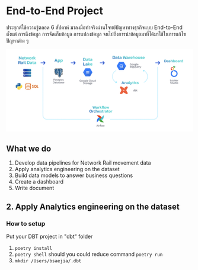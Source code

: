 # End-to-End Project

ประยุกต์ใช้ความรู้ตลอด 6 สัปดาห์ มาลงมือทำจริงผ่านโจทย์ปัญหาทางธุรกิจแบบ End-to-End ตั้งแต่
การดึงข้อมูล การจัดเก็บข้อมูล การแปลงข้อมูล จนไปถึงการนำข้อมูลมาที่ได้มาใช้ในการแก้ไขปัญหาต่าง ๆ

![End-to-End Project](../docs/img/skooldio-data-engineering-bootcamp-end-to-end-project.png)

## What we do

1. Develop data pipelines for Network Rail movement data
2. Apply analytics engineering on the dataset
3. Build data models to answer business questions
4. Create a dashboard 
5. Write document

## 2. Apply Analytics engineering on the dataset

### How to setup

Put your DBT project in "dbt" folder
1. ```poetry install```
2. ```poetry shell``` should you could reduce command ```poetry run```
3. ```mkdir /Users/bsaejia/.dbt```